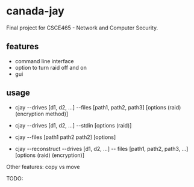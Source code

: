 # canada-jay
Final project for CSCE465 - Network and Computer Security.

## features
+ command line interface
+ option to turn raid off and on
+ gui


## usage
+ cjay --drives [d1, d2, ...] --files [path1, path2, path3] [options (raid) (encryption method)]
+ cjay --drives [d1, d2, ...] --stdin [options (raid)]
+ cjay --files [path1 path2 path2] [options]

+ cjay --reconstruct --drives [d1, d2, ...] -- files [path1, path2, path3, ...] [options (raid) (encryption)]


Other features:
copy vs move

TODO: